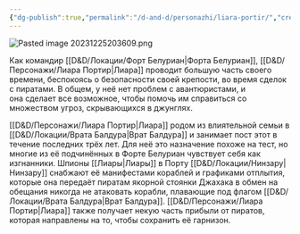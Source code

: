 ```yaml
---
{"dg-publish":true,"permalink":"/d-and-d/personazhi/liara-portir/","created":"2024-02-19T19:15:28.935+03:00","updated":"2024-02-05T21:02:25.480+03:00"}
---
```


![Pasted image 20231225203609.png](/img/user/D&D/img/Pasted%20image%2020231225203609.png)

Как командир [[D&D/Локации/Форт Белуриан\|Форта Белуриан]], [[D&D/Персонажи/Лиара Портир\|Лиара]] проводит большую часть своего времени, беспокоясь о безопасности своей крепости, во время сделок с пиратами. В общем, у неё нет проблем с авантюристами, и она сделает все возможное, чтобы помочь им справиться со множеством угроз, скрывающихся в джунглях.

[[D&D/Персонажи/Лиара Портир\|Лиара]] родом из влиятельной семьи в [[D&D/Локации/Врата Балдура\|Врат Балдура]] и занимает пост этот в течение последних трёх лет. Для неё это назначение похоже на тест, но многие из её подчинённых в Форте Белуриан чувствует себя как изгнанники. Шпионы [[Лиары\|Лиары]] в Порту [[D&D/Локации/Нинзару\|Нинзару]] снабжают её манифестами кораблей и графиками отплытия, которые она передаёт пиратам якорной стоянки Джахака в обмен на обещания никогда не атаковать корабли, плавающие под флагом [[D&D/Локации/Врата Балдура\|Врат Балдура]]. [[D&D/Персонажи/Лиара Портир\|Лиара]] также получает некую часть прибыли от пиратов, которая направлены на то, чтобы сохранить её гарнизон.